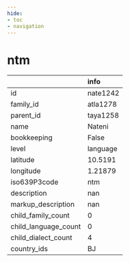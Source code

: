 ```yaml
---
hide:
- toc
- navigation
---
```

# ntm
|                      | info     |
|:---------------------|:---------|
| id                   | nate1242 |
| family_id            | atla1278 |
| parent_id            | taya1258 |
| name                 | Nateni   |
| bookkeeping          | False    |
| level                | language |
| latitude             | 10.5191  |
| longitude            | 1.21879  |
| iso639P3code         | ntm      |
| description          | nan      |
| markup_description   | nan      |
| child_family_count   | 0        |
| child_language_count | 0        |
| child_dialect_count  | 4        |
| country_ids          | BJ       |